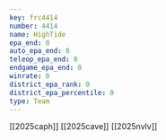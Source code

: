 ```yaml
---
key: frc4414
number: 4414
name: HighTide
epa_end: 0
auto_epa_end: 0
teleop_epa_end: 0
endgame_epa_end: 0
winrate: 0
district_epa_rank: 0
district_epa_percentile: 0
type: Team
---
```

[[2025caph]]
[[2025cave]]
[[2025nvlv]]
